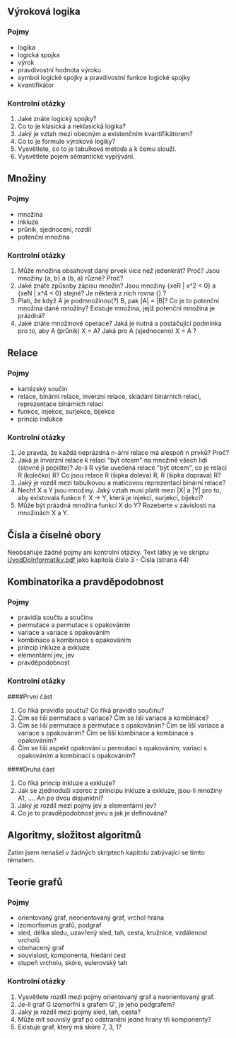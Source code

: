 ## Výroková logika
### Pojmy
- logika
- logická spojka
- výrok
- pravdivostní hodnota výroku
- symbol logické spojky a pravdivostní funkce logické spojky
- kvantifikátor
### Kontrolní otázky
1. Jaké znáte logický spojky?
2. Co to je klasická a neklasická logika?
3. Jaký je vztah mezi obecným a existenčním kvantifikátorem?
4. Co to je formule výrokové logiky?
5. Vysvětlete, co to je tabulková metoda a k čemu slouží.
6. Vysvětlete pojem sémantické vyplývání.

## Množiny
### Pojmy
- množina
- inkluze
- průnik, sjednocení, rozdíl
- potenční množina
### Kontrolní otázky
1. Může množina obsahovat daný prvek více než jedenkrát? Proč? Jsou množiny {a, b} a {b, a} různé? Proč?
2. Jaké znáte způsoby zápisu množin? Jsou množiny {xeR | x^2 < 0} a {xeN | x^4 < 0} stejné? Je některá z nich rovna {} ?
3. Platí, že když A je podmnožinou(?) B, pak |A| = |B|? Co je to potenční množina dané množiny? Existuje množina, jejíž potenční množina je prázdná?
4. Jaké znáte množinové operace? Jaká je nutná a postačující podmínka pro to, aby A (průnik) X = A? Jaká pro A (sjednoceno) X = A ?

## Relace
### Pojmy
- kartézský součin
- relace, binární relace, inverzní relace, skládání binárních relací, reprezentace binárních relací
- funkce, injekce, surjekce, bijekce
- princip indukce
### Kontrolní otázky
1. Je pravda, že každá neprázdná n-ární relace má alespoň n prvků? Proč?
2. Jaká je inverzní relace k relaci "být otcem" na množině všech lidí (slovně ji popište)? Je-li R výše uvedená relace "být otcem", co je relací R (kolečko) R? Co jsou relace R (šipka doleva) R, R (šipka doprava) R?
3. Jaký je rozdíl mezi tabulkovou a maticovou reprezentací binární relace?
4. Nechť X a Y jsou množiny. Jaký vztah musí platit mezi |X| a |Y| pro to, aby existovala funkce f: X -> Y, která je injekcí, surjekcí, bijekcí?
5. Může být prázdná množina funkcí X do Y? Rozeberte v závislosti na množinách X a Y.

## Čísla a číselné obory
Neobsahuje žádné pojmy ani kontrolní otázky. Text látky je ve skriptu [UvodDoInformatiky.pdf](https://github.com/FrostyX/School/raw/master/UDI/doc/UvodDoInformatiky.pdf) jako kapitola číslo 3 - Čísla (strana 44)

## Kombinatorika a pravděpodobnost
### Pojmy
- pravidla součtu a součinu
- permutace a permutace s opakováním
- variace a variace s opakováním
- kombinace a kombinace s opakováním
- princip inkluze a exkluze
- elementární jev, jev
- pravděpodobnost

### Kontrolní otázky
####První část
1. Co říká pravidlo součtu? Co říká pravidlo součinu?
2. Čím se liší permutace a variace? Čím se liší variace a kombinace?
3. Čím se liší permutace a permutace s opakováním? Čím se liší variace a variace s opakováním? Čím se liší kombinace a kombinace s opakováním?
4. Čím se liší aspekt opakování u permutací s opakováním, variací s opakováním a kombinací s opakováním?

####Druhá část
1. Co říká princip inkluze a exkluze?
2. Jak se zjednoduší vzorec z principu inkluze a exkluze, jsou-li množiny A1, .... An po dvou disjunktní?
3. Jaký je rozdíl mezi pojmy jev a elementární jev?
4. Co je to pravděpodobnost jevu a jak je definována?

## Algoritmy, složitost algoritmů
Zatím jsem nenašel v žádných skriptech kapitolu zabývající se tímto tématem.

## Teorie grafů
### Pojmy
- orientovaný graf, neorientovaný graf, vrchol hrana
- izomorfismus grafů, podgraf
- sled, délka sledu, uzavřený sled, tah, cesta, kružnice, vzdálenost vrcholů
- obohacený graf
- souvislost, komponenta, hledání cest
- stupeň vrcholu, skóre, eulerovský tah
### Kontrolní otázky
1. Vysvětlete rozdíl mezi pojmy orientovaný graf a neorientovaný graf.
2. Je-li graf G izomorfní s grafem G', je jeho podgrafem?
3. Jaký je rozdíl mezi pojmy sled, tah, cesta?
4. Může mít souvislý graf po odstranění jedné hrany tři komponenty?
5. Existuje graf, který má skóre 7, 3, 1?
